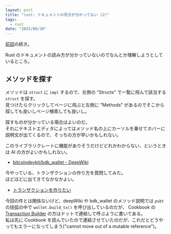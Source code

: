 ```yaml
---
layout: post
title: "rust: ドキュメントの見方が分かってない (2)"
tags:
  - rust
date: "2025/09/30"
---
```


[前回](20250929-rst.md)の続き。

Rust のドキュメントの読み方が分かっていないのでなんとか理解しようとしているところ。

## メソッドを探す

メソッドは `struct` に `impl` するので、左側の "Structs" で一覧に飛んで該当する `struct` を探す。  
見つけたらクリックしてページに飛ぶと左側に "Methods" があるのでそこから探しても良いしページ検索しても良いし。

探すものが分かっている場合はよいのだ。  
それにテキストエディタによってはメソッド名の上にカーソルを乗せてホバーに説明文が出てくるので、そっちの方が早いかもしれない。

このライブラリクレートに機能がありそうだけどどれかわからない、というときは AI の方がよいかもしれない。

* [bitcoindevkit/bdk_wallet - DeepWiki](https://deepwiki.com/bitcoindevkit/bdk_wallet)

今やっている、トランザクションの作り方を質問してみた。  
ほどほどに出てきてなかなかよい。

* [トランザクションを作りたい](https://deepwiki.com/search/_98666012-7557-439a-9790-b54e77f69488)

今回の件とは関係ないけど、deepWiki や bdk_wallet のメソッド説明では `psbt` の括弧の中で `wallet.build_tx()` を呼び出しているのだが、
Cookbook の[Transaction Builder](https://bookofbdk.com/cookbook/transactions/transaction-builder/) の方はドットで連結して呼ぶように書いてある。  
私は先に Cookbook を読んでいたので連結させていたのだが、これだとどうやってもエラーになってしまう("cannot move out of a mutable reference")。

